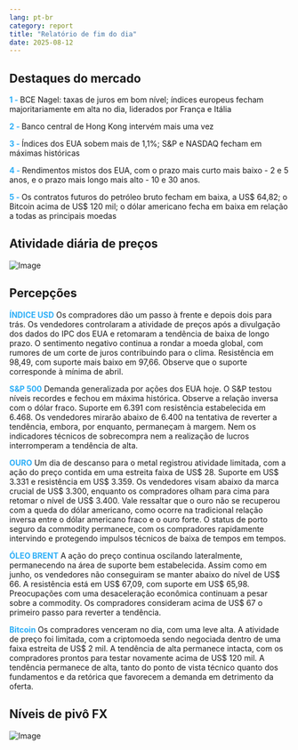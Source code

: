 ```yaml
---
lang: pt-br
category: report
title: "Relatório de fim do dia"
date: 2025-08-12
---
```



<h2>Destaques do mercado</h2>
<strong style="color: #2caef7;">1 - </strong> BCE Nagel: taxas de juros em bom nível; índices europeus fecham majoritariamente em alta no dia, liderados por França e Itália

<strong style="color: #2caef7;">2 - </strong> Banco central de Hong Kong intervém mais uma vez

<strong style="color: #2caef7;">3 - </strong> Índices dos EUA sobem mais de 1,1%; S&P e NASDAQ fecham em máximas históricas

<strong style="color: #2caef7;">4 - </strong> Rendimentos mistos dos EUA, com o prazo mais curto mais baixo - 2 e 5 anos, e o prazo mais longo mais alto - 10 e 30 anos.


<strong style="color: #2caef7;">5 - </strong> Os contratos futuros do petróleo bruto fecham em baixa, a US$ 64,82; o Bitcoin acima de US$ 120 mil; o dólar americano fecha em baixa em relação a todas as principais moedas




<h2>Atividade diária de preços</h2>
<img src="https://markleighedu.github.io/img/Aug-2025/12-Aug-2025/price.jpg" alt="Image"/>

<h2>Percepções</h2>
<strong style="color: #2caef7;">ÍNDICE USD</strong> Os compradores dão um passo à frente e depois dois para trás. Os vendedores controlaram a atividade de preços após a divulgação dos dados do IPC dos EUA e retomaram a tendência de baixa de longo prazo. O sentimento negativo continua a rondar a moeda global, com rumores de um corte de juros contribuindo para o clima. Resistência em 98,49, com suporte mais baixo em 97,66. Observe que o suporte corresponde à mínima de abril.

<strong style="color: #2caef7;">S&P 500</strong> Demanda generalizada por ações dos EUA hoje. O S&P testou níveis recordes e fechou em máxima histórica. Observe a relação inversa com o dólar fraco. Suporte em 6.391 com resistência estabelecida em 6.468. Os vendedores mirarão abaixo de 6.400 na tentativa de reverter a tendência, embora, por enquanto, permaneçam à margem. Nem os indicadores técnicos de sobrecompra nem a realização de lucros interromperam a tendência de alta.

<strong style="color: #2caef7;">OURO</strong> Um dia de descanso para o metal registrou atividade limitada, com a ação do preço contida em uma estreita faixa de US$ 28. Suporte em US$ 3.331 e resistência em US$ 3.359. Os vendedores visam abaixo da marca crucial de US$ 3.300, enquanto os compradores olham para cima para retomar o nível de US$ 3.400. Vale ressaltar que o ouro não se recuperou com a queda do dólar americano, como ocorre na tradicional relação inversa entre o dólar americano fraco e o ouro forte. O status de porto seguro da commodity permanece, com os compradores rapidamente intervindo e protegendo impulsos técnicos de baixa de tempos em tempos.

<strong style="color: #2caef7;">ÓLEO BRENT</strong> A ação do preço continua oscilando lateralmente, permanecendo na área de suporte bem estabelecida. Assim como em junho, os vendedores não conseguiram se manter abaixo do nível de US$ 66. A resistência está em US$ 67,09, com suporte em US$ 65,98. Preocupações com uma desaceleração econômica continuam a pesar sobre a commodity. Os compradores consideram acima de US$ 67 o primeiro passo para reverter a tendência.

<strong style="color: #2caef7;">Bitcoin</strong> Os compradores venceram no dia, com uma leve alta. A atividade de preço foi limitada, com a criptomoeda sendo negociada dentro de uma faixa estreita de US$ 2 mil. A tendência de alta permanece intacta, com os compradores prontos para testar novamente acima de US$ 120 mil. A tendência permanece de alta, tanto do ponto de vista técnico quanto dos fundamentos e da retórica que favorecem a demanda em detrimento da oferta.



<h2>Níveis de pivô FX</h2>
<img src="https://markleighedu.github.io/img/Aug-2025/12-Aug-2025/pivot.jpg" alt="Image"/>